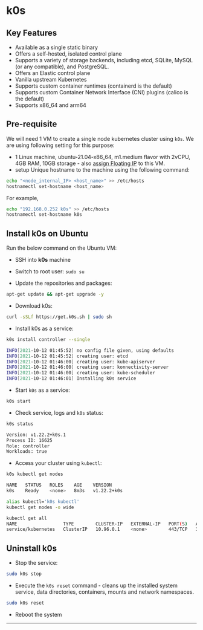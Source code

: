 # k0s

## Key Features

- Available as a single static binary
- Offers a self-hosted, isolated control plane
- Supports a variety of storage backends, including etcd, SQLite, MySQL (or any
compatible), and PostgreSQL.
- Offers an Elastic control plane
- Vanilla upstream Kubernetes
- Supports custom container runtimes (containerd is the default)
- Supports custom Container Network Interface (CNI) plugins (calico is the default)
- Supports x86_64 and arm64

## Pre-requisite

We will need 1 VM to create a single node kubernetes cluster using `k0s`.
We are using following setting for this purpose:

- 1 Linux machine, ubuntu-21.04-x86_64, m1.medium flavor with 2vCPU,
4GB RAM, 10GB storage - also [assign Floating IP](../../openstack/create-and-connect-to-the-VM/assign-a-floating-IP.md)
 to this VM.
- setup Unique hostname to the machine using the following command:

```sh
echo "<node_internal_IP> <host_name>" >> /etc/hosts
hostnamectl set-hostname <host_name>
```

For example,

```sh
echo "192.168.0.252 k0s" >> /etc/hosts
hostnamectl set-hostname k0s
```

## Install k0s on Ubuntu

Run the below command on the Ubuntu VM:

- SSH into **k0s** machine
- Switch to root user: `sudo su`

- Update the repositories and packages:

```sh
apt-get update && apt-get upgrade -y
```

- Download k0s:

```sh
curl -sSLf https://get.k0s.sh | sudo sh
```

- Install k0s as a service:

```sh
k0s install controller --single

INFO[2021-10-12 01:45:52] no config file given, using defaults
INFO[2021-10-12 01:45:52] creating user: etcd
INFO[2021-10-12 01:46:00] creating user: kube-apiserver
INFO[2021-10-12 01:46:00] creating user: konnectivity-server
INFO[2021-10-12 01:46:00] creating user: kube-scheduler
INFO[2021-10-12 01:46:01] Installing k0s service
```

- Start `k0s` as a service:

```sh
k0s start
```

- Check service, logs and `k0s` status:

```sh
k0s status

Version: v1.22.2+k0s.1
Process ID: 16625
Role: controller
Workloads: true
```

- Access your cluster using `kubectl`:

```sh
k0s kubectl get nodes

NAME   STATUS   ROLES    AGE    VERSION
k0s    Ready    <none>   8m3s   v1.22.2+k0s
```

```sh
alias kubectl='k0s kubectl'
kubectl get nodes -o wide
```

```sh
kubectl get all
NAME                 TYPE        CLUSTER-IP   EXTERNAL-IP   PORT(S)   AGE
service/kubernetes   ClusterIP   10.96.0.1    <none>        443/TCP   38s
```

## Uninstall k0s

- Stop the service:

```sh
sudo k0s stop
```

- Execute the `k0s reset` command - cleans up the installed system service, data
directories, containers, mounts and network namespaces.

```sh
sudo k0s reset
```

- Reboot the system

---
